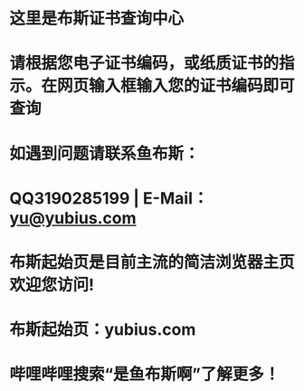 # 这里是布斯证书查询中心
# 请根据您电子证书编码，或纸质证书的指示。在网页输入框输入您的证书编码即可查询
# 如遇到问题请联系鱼布斯： 
# QQ3190285199 | E-Mail：yu@yubius.com
# 
# 布斯起始页是目前主流的简洁浏览器主页 欢迎您访问!
# 布斯起始页：yubius.com
# 
# 哔哩哔哩搜索“是鱼布斯啊”了解更多！
